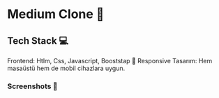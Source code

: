 # Medium Clone 📝

## Tech Stack 💻
Frontend: Htlm, Css, Javascript, Booststap
📱 Responsive Tasarım: Hem masaüstü hem de mobil cihazlara uygun.

### Screenshots 📸

[](Ekran-Alıntıs.jpg)


